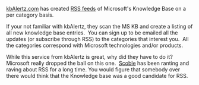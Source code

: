 [kbAlertz.com](http://www.kbalertz.com/) has created [RSS
feeds](http://kbalertz.mykb.com/Article_834DA.aspx) of Microsoft's
Knowledge Base on a per category basis.

If your not familiar with kbAlertz, they scan the MS KB and create a
listing of all new knowledge base entries.  You can sign up to be
emailed all the updates (or subscribe through RSS) to the
categories that interest you.  All the categories correspond with
Microsoft technologies and/or products. 

While this service from kbAlertz is great, why did they have to do it? 
Microsoft really dropped the ball on this one. 
[Scoble](http://radio.weblogs.com/0001011/) has been ranting and raving
about RSS for a long time. You would figure that somebody over there
would think that the Knowledge base was a good candidate for RSS.
